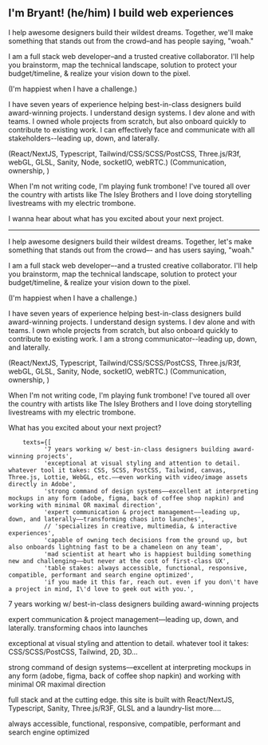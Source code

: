 I'm Bryant! (he/him)
I build web experiences
--

I help awesome designers build their wildest dreams.
Together, we'll make something that stands out from the crowd–and has people saying, "woah."

I am a full stack web developer–and a trusted creative collaborator. I'll help you brainstorm, map the technical landscape, solution to protect your budget/timeline, & realize your vision down to the pixel.

(I'm happiest when I have a challenge.)

I have seven years of experience helping best-in-class designers build award-winning projects. I understand design systems. I dev alone and with teams. I owned whole projects from scratch, but also onboard quickly to contribute to existing work. I can effectively face and communicate with all stakeholders--leading up, down, and laterally.

(React/NextJS, Typescript, Tailwind/CSS/SCSS/PostCSS, Three.js/R3f, webGL, GLSL, Sanity, Node, socketIO, webRTC.)
(Communication, ownership, )

When I'm not writing code, I'm playing funk trombone! I've toured all over the country with artists like The Isley Brothers and I love doing storytelling livestreams with my electric trombone.

I wanna hear about what has you excited about your next project.

---

I help awesome designers build their wildest dreams.
Together, let's make something that stands out from the crowd–-
and has users saying, "woah."

I am a full stack web developer–-and a trusted creative collaborator. I'll help you brainstorm, map the technical landscape, solution to protect your budget/timeline, & realize your vision down to the pixel.

(I'm happiest when I have a challenge.)

I have seven years of experience helping best-in-class designers build award-winning projects. I understand design systems. I dev alone and with teams. I own whole projects from scratch, but also onboard quickly to contribute to existing work. I am a strong communicator--leading up, down, and laterally.

(React/NextJS, Typescript, Tailwind/CSS/SCSS/PostCSS, Three.js/R3f, webGL, GLSL, Sanity, Node, socketIO, webRTC.)
(Communication, ownership, )

When I'm not writing code, I'm playing funk trombone! I've toured all over the country with artists like The Isley Brothers and I love doing storytelling livestreams with my electric trombone.

What has you excited about your next project?

        texts={[
              '7 years working w/ best-in-class designers building award-winning projects',
              'exceptional at visual styling and attention to detail.  whatever tool it takes: CSS, SCSS, PostCSS, Tailwind, canvas, Three.js, Lottie, WebGL, etc.––even working with video/image assets directly in Adobe',
              'strong command of design systems––excellent at interpreting mockups in any form (adobe, figma, back of coffee shop napkin) and working with minimal OR maximal direction',
              'expert communication & project management––leading up, down, and laterally––transforming chaos into launches',
              // 'specializes in creative, multimedia, & interactive experiences',
              'capable of owning tech decisions from the ground up, but also onboards lightning fast to be a chameleon on any team',
              'mad scientist at heart who is happiest building something new and challenging––but never at the cost of first-class UX',
              'table stakes: always accessible, functional, responsive, compatible, performant and search engine optimized',
              'if you made it this far, reach out. even if you don\'t have a project in mind, I\'d love to geek out with you.',

7 years working w/ best-in-class designers building award-winning projects

expert communication & project management––leading up, down, and laterally.
transforming chaos into launches

exceptional at visual styling and attention to detail. whatever tool it takes: CSS/SCSS/PostCSS, Tailwind, 2D, 3D...

strong command of design systems––excellent at interpreting mockups in any form (adobe, figma, back of coffee shop napkin) and working with minimal OR maximal direction

full stack and at the cutting edge. this site is built with React/NextJS, Typescript, Sanity, Three.js/R3F, GLSL and a laundry-list more....

always accessible, functional, responsive, compatible, performant and search engine optimized
